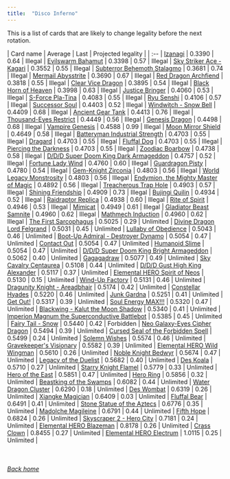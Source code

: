```yaml
---
title:  "Disco Inferno"
---
```


This is a list of cards that are likely to change legality before the next rotation.

| Card name | Average | Last | Projected legality |
| :-- |
[Izanagi](https://db.ygoprodeck.com/card/?search=Izanagi) | 0.3390 | 0.64 | Illegal |
[Evilswarm Bahamut](https://db.ygoprodeck.com/card/?search=Evilswarm%20Bahamut) | 0.3398 | 0.57 | Illegal |
[Sky Striker Ace - Kagari](https://db.ygoprodeck.com/card/?search=Sky%20Striker%20Ace%20-%20Kagari) | 0.3552 | 0.55 | Illegal |
[Subterror Behemoth Stalagmo](https://db.ygoprodeck.com/card/?search=Subterror%20Behemoth%20Stalagmo) | 0.3681 | 0.74 | Illegal |
[Mermail Abysstrite](https://db.ygoprodeck.com/card/?search=Mermail%20Abysstrite) | 0.3690 | 0.67 | Illegal |
[Red Dragon Archfiend](https://db.ygoprodeck.com/card/?search=Red%20Dragon%20Archfiend) | 0.3818 | 0.55 | Illegal |
[Clear Vice Dragon](https://db.ygoprodeck.com/card/?search=Clear%20Vice%20Dragon) | 0.3895 | 0.54 | Illegal |
[Black Horn of Heaven](https://db.ygoprodeck.com/card/?search=Black%20Horn%20of%20Heaven) | 0.3998 | 0.63 | Illegal |
[Justice Bringer](https://db.ygoprodeck.com/card/?search=Justice%20Bringer) | 0.4060 | 0.53 | Illegal |
[S-Force Pla-Tina](https://db.ygoprodeck.com/card/?search=S-Force%20Pla-Tina) | 0.4083 | 0.55 | Illegal |
[Ryu Senshi](https://db.ygoprodeck.com/card/?search=Ryu%20Senshi) | 0.4106 | 0.57 | Illegal |
[Successor Soul](https://db.ygoprodeck.com/card/?search=Successor%20Soul) | 0.4403 | 0.52 | Illegal |
[Windwitch - Snow Bell](https://db.ygoprodeck.com/card/?search=Windwitch%20-%20Snow%20Bell) | 0.4409 | 0.68 | Illegal |
[Ancient Gear Tank](https://db.ygoprodeck.com/card/?search=Ancient%20Gear%20Tank) | 0.4413 | 0.76 | Illegal |
[Thousand-Eyes Restrict](https://db.ygoprodeck.com/card/?search=Thousand-Eyes%20Restrict) | 0.4449 | 0.56 | Illegal |
[Genesis Dragon](https://db.ygoprodeck.com/card/?search=Genesis%20Dragon) | 0.4498 | 0.68 | Illegal |
[Vampire Genesis](https://db.ygoprodeck.com/card/?search=Vampire%20Genesis) | 0.4588 | 0.99 | Illegal |
[Moon Mirror Shield](https://db.ygoprodeck.com/card/?search=Moon%20Mirror%20Shield) | 0.4649 | 0.58 | Illegal |
[Batteryman Industrial Strength](https://db.ygoprodeck.com/card/?search=Batteryman%20Industrial%20Strength) | 0.4703 | 0.55 | Illegal |
[Dragard](https://db.ygoprodeck.com/card/?search=Dragard) | 0.4703 | 0.55 | Illegal |
[Fluffal Dog](https://db.ygoprodeck.com/card/?search=Fluffal%20Dog) | 0.4703 | 0.55 | Illegal |
[Piercing the Darkness](https://db.ygoprodeck.com/card/?search=Piercing%20the%20Darkness) | 0.4703 | 0.55 | Illegal |
[Zoodiac Boarbow](https://db.ygoprodeck.com/card/?search=Zoodiac%20Boarbow) | 0.4738 | 0.58 | Illegal |
[D/D/D Super Doom King Dark Armageddon](https://db.ygoprodeck.com/card/?search=D/D/D%20Super%20Doom%20King%20Dark%20Armageddon) | 0.4757 | 0.52 | Illegal |
[Fortune Lady Wind](https://db.ygoprodeck.com/card/?search=Fortune%20Lady%20Wind) | 0.4760 | 0.60 | Illegal |
[Guardragon Pisty](https://db.ygoprodeck.com/card/?search=Guardragon%20Pisty) | 0.4780 | 0.54 | Illegal |
[Gem-Knight Zirconia](https://db.ygoprodeck.com/card/?search=Gem-Knight%20Zirconia) | 0.4803 | 0.56 | Illegal |
[World Legacy Monstrosity](https://db.ygoprodeck.com/card/?search=World%20Legacy%20Monstrosity) | 0.4803 | 0.56 | Illegal |
[Endymion, the Mighty Master of Magic](https://db.ygoprodeck.com/card/?search=Endymion,%20the%20Mighty%20Master%20of%20Magic) | 0.4892 | 0.56 | Illegal |
[Treacherous Trap Hole](https://db.ygoprodeck.com/card/?search=Treacherous%20Trap%20Hole) | 0.4903 | 0.57 | Illegal |
[Shining Friendship](https://db.ygoprodeck.com/card/?search=Shining%20Friendship) | 0.4909 | 0.73 | Illegal |
[Bujingi Quilin](https://db.ygoprodeck.com/card/?search=Bujingi%20Quilin) | 0.4934 | 0.52 | Illegal |
[Raidraptor Replica](https://db.ygoprodeck.com/card/?search=Raidraptor%20Replica) | 0.4938 | 0.60 | Illegal |
[Rite of Spirit](https://db.ygoprodeck.com/card/?search=Rite%20of%20Spirit) | 0.4946 | 0.53 | Illegal |
[Mimicat](https://db.ygoprodeck.com/card/?search=Mimicat) | 0.4949 | 0.61 | Illegal |
[Gladiator Beast Samnite](https://db.ygoprodeck.com/card/?search=Gladiator%20Beast%20Samnite) | 0.4960 | 0.62 | Illegal |
[Mathmech Induction](https://db.ygoprodeck.com/card/?search=Mathmech%20Induction) | 0.4960 | 0.62 | Illegal |
[The First Sarcophagus](https://db.ygoprodeck.com/card/?search=The%20First%20Sarcophagus) | 0.5025 | 0.29 | Unlimited |
[Divine Dragon Lord Felgrand](https://db.ygoprodeck.com/card/?search=Divine%20Dragon%20Lord%20Felgrand) | 0.5031 | 0.45 | Unlimited |
[Lullaby of Obedience](https://db.ygoprodeck.com/card/?search=Lullaby%20of%20Obedience) | 0.5043 | 0.46 | Unlimited |
[Boot-Up Admiral - Destroyer Dynamo](https://db.ygoprodeck.com/card/?search=Boot-Up%20Admiral%20-%20Destroyer%20Dynamo) | 0.5054 | 0.47 | Unlimited |
[Contact Out](https://db.ygoprodeck.com/card/?search=Contact%20Out) | 0.5054 | 0.47 | Unlimited |
[Humanoid Slime](https://db.ygoprodeck.com/card/?search=Humanoid%20Slime) | 0.5054 | 0.47 | Unlimited |
[D/D/D Super Doom King Bright Armageddon](https://db.ygoprodeck.com/card/?search=D/D/D%20Super%20Doom%20King%20Bright%20Armageddon) | 0.5062 | 0.40 | Unlimited |
[Gagagadraw](https://db.ygoprodeck.com/card/?search=Gagagadraw) | 0.5077 | 0.49 | Unlimited |
[Sky Cavalry Centaurea](https://db.ygoprodeck.com/card/?search=Sky%20Cavalry%20Centaurea) | 0.5108 | 0.44 | Unlimited |
[D/D/D Gust High King Alexander](https://db.ygoprodeck.com/card/?search=D/D/D%20Gust%20High%20King%20Alexander) | 0.5117 | 0.37 | Unlimited |
[Elemental HERO Spirit of Neos](https://db.ygoprodeck.com/card/?search=Elemental%20HERO%20Spirit%20of%20Neos) | 0.5130 | 0.15 | Unlimited |
[Wind-Up Factory](https://db.ygoprodeck.com/card/?search=Wind-Up%20Factory) | 0.5131 | 0.46 | Unlimited |
[Dragunity Knight - Areadbhair](https://db.ygoprodeck.com/card/?search=Dragunity%20Knight%20-%20Areadbhair) | 0.5174 | 0.42 | Unlimited |
[Constellar Hyades](https://db.ygoprodeck.com/card/?search=Constellar%20Hyades) | 0.5220 | 0.46 | Unlimited |
[Junk Gardna](https://db.ygoprodeck.com/card/?search=Junk%20Gardna) | 0.5251 | 0.41 | Unlimited |
[Get Out!](https://db.ygoprodeck.com/card/?search=Get%20Out!) | 0.5317 | 0.39 | Unlimited |
[Soul Energy MAX!!!](https://db.ygoprodeck.com/card/?search=Soul%20Energy%20MAX!!!) | 0.5320 | 0.47 | Unlimited |
[Blackwing - Kalut the Moon Shadow](https://db.ygoprodeck.com/card/?search=Blackwing%20-%20Kalut%20the%20Moon%20Shadow) | 0.5340 | 0.41 | Unlimited |
[Imperion Magnum the Superconductive Battlebot](https://db.ygoprodeck.com/card/?search=Imperion%20Magnum%20the%20Superconductive%20Battlebot) | 0.5385 | 0.45 | Unlimited |
[Fairy Tail - Snow](https://db.ygoprodeck.com/card/?search=Fairy%20Tail%20-%20Snow) | 0.5440 | 0.42 | Forbidden |
[Neo Galaxy-Eyes Cipher Dragon](https://db.ygoprodeck.com/card/?search=Neo%20Galaxy-Eyes%20Cipher%20Dragon) | 0.5494 | 0.39 | Unlimited |
[Cursed Seal of the Forbidden Spell](https://db.ygoprodeck.com/card/?search=Cursed%20Seal%20of%20the%20Forbidden%20Spell) | 0.5499 | 0.24 | Unlimited |
[Solemn Wishes](https://db.ygoprodeck.com/card/?search=Solemn%20Wishes) | 0.5574 | 0.46 | Unlimited |
[Gravekeeper's Visionary](https://db.ygoprodeck.com/card/?search=Gravekeeper's%20Visionary) | 0.5582 | 0.39 | Unlimited |
[Elemental HERO Wild Wingman](https://db.ygoprodeck.com/card/?search=Elemental%20HERO%20Wild%20Wingman) | 0.5610 | 0.26 | Unlimited |
[Noble Knight Bedwyr](https://db.ygoprodeck.com/card/?search=Noble%20Knight%20Bedwyr) | 0.5674 | 0.47 | Unlimited |
[Legacy of the Duelist](https://db.ygoprodeck.com/card/?search=Legacy%20of%20the%20Duelist) | 0.5682 | 0.40 | Unlimited |
[Des Koala](https://db.ygoprodeck.com/card/?search=Des%20Koala) | 0.5710 | 0.27 | Unlimited |
[Starry Knight Flamel](https://db.ygoprodeck.com/card/?search=Starry%20Knight%20Flamel) | 0.5779 | 0.33 | Unlimited |
[Hero of the East](https://db.ygoprodeck.com/card/?search=Hero%20of%20the%20East) | 0.5851 | 0.47 | Unlimited |
[Hero Ring](https://db.ygoprodeck.com/card/?search=Hero%20Ring) | 0.5856 | 0.32 | Unlimited |
[Beastking of the Swamps](https://db.ygoprodeck.com/card/?search=Beastking%20of%20the%20Swamps) | 0.6082 | 0.44 | Unlimited |
[Water Dragon Cluster](https://db.ygoprodeck.com/card/?search=Water%20Dragon%20Cluster) | 0.6290 | 0.18 | Unlimited |
[Des Wombat](https://db.ygoprodeck.com/card/?search=Des%20Wombat) | 0.6319 | 0.26 | Unlimited |
[Xiangke Magician](https://db.ygoprodeck.com/card/?search=Xiangke%20Magician) | 0.6409 | 0.03 | Unlimited |
[Fluffal Bear](https://db.ygoprodeck.com/card/?search=Fluffal%20Bear) | 0.6491 | 0.41 | Unlimited |
[Stone Statue of the Aztecs](https://db.ygoprodeck.com/card/?search=Stone%20Statue%20of%20the%20Aztecs) | 0.6776 | 0.35 | Unlimited |
[Madolche Magileine](https://db.ygoprodeck.com/card/?search=Madolche%20Magileine) | 0.6791 | 0.44 | Unlimited |
[Fifth Hope](https://db.ygoprodeck.com/card/?search=Fifth%20Hope) | 0.6824 | 0.26 | Unlimited |
[Skyscraper 2 - Hero City](https://db.ygoprodeck.com/card/?search=Skyscraper%202%20-%20Hero%20City) | 0.7181 | 0.24 | Unlimited |
[Elemental HERO Blazeman](https://db.ygoprodeck.com/card/?search=Elemental%20HERO%20Blazeman) | 0.8178 | 0.26 | Unlimited |
[Crass Clown](https://db.ygoprodeck.com/card/?search=Crass%20Clown) | 0.8455 | 0.27 | Unlimited |
[Elemental HERO Electrum](https://db.ygoprodeck.com/card/?search=Elemental%20HERO%20Electrum) | 1.0115 | 0.25 | Unlimited |

<br>

###### [Back home](index)